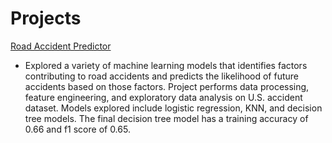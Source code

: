 # Projects

[Road Accident Predictor](https://github.com/antinayeh/Projects/blob/main/U_S_Road_Accident_Predictor.ipynb)
- Explored a variety of machine learning models that identifies factors contributing to road accidents and predicts the likelihood of future accidents based on those factors. Project performs data processing, feature engineering, and exploratory data analysis on U.S. accident dataset. Models explored include logistic regression, KNN, and decision tree models. The final decision tree model has a training accuracy of 0.66 and f1 score of 0.65.

